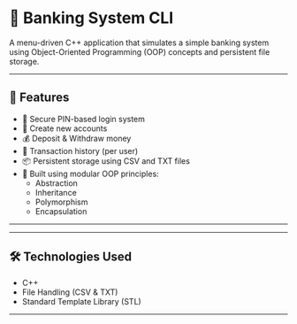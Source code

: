 # 🏦 Banking System CLI

A menu-driven C++ application that simulates a simple banking system using Object-Oriented Programming (OOP) concepts and persistent file storage.

---

## 🚀 Features

- 🔐 Secure PIN-based login system
- 👤 Create new accounts
- 💰 Deposit & Withdraw money
- 📄 Transaction history (per user)
- 📦 Persistent storage using CSV and TXT files
- 🧱 Built using modular OOP principles:
  - Abstraction
  - Inheritance
  - Polymorphism
  - Encapsulation

---

---

## 🛠️ Technologies Used

- C++
- File Handling (CSV & TXT)
- Standard Template Library (STL)

---



